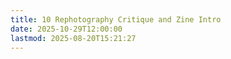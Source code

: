 ```yaml
---
title: 10 Rephotography Critique and Zine Intro
date: 2025-10-29T12:00:00
lastmod: 2025-08-20T15:21:27
---
```

